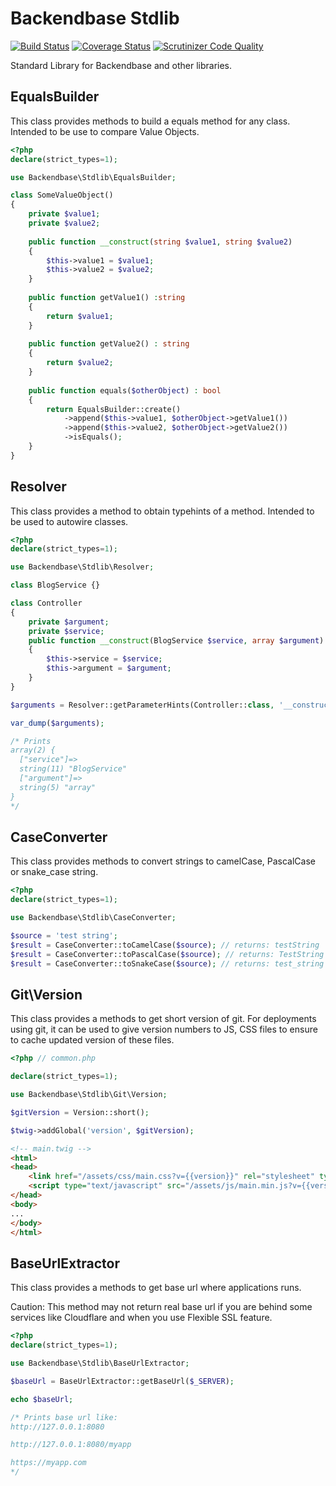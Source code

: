 # Backendbase Stdlib

[![Build Status](https://travis-ci.com/reformo/backendbase-utility.svg?branch=master)](https://travis-ci.com/reformo/backendbase-utility) [![Coverage Status](https://coveralls.io/repos/github/reformo/backendbase-utility/badge.svg?branch=master)](https://coveralls.io/github/reformo/backendbase-utility?branch=master) [![Scrutinizer Code Quality](https://scrutinizer-ci.com/g/reformo/backendbase-utility/badges/quality-score.png?b=master)](https://scrutinizer-ci.com/g/reformo/backendbase-utility/?branch=master)

Standard Library for Backendbase and other libraries.



## EqualsBuilder

This class provides methods to build a equals method for any class. Intended to be use to compare Value Objects.

```php
<?php 
declare(strict_types=1);

use Backendbase\Stdlib\EqualsBuilder;

class SomeValueObject()
{
	private $value1;
	private $value2;
	
	public function __construct(string $value1, string $value2)
	{
		$this->value1 = $value1;
		$this->value2 = $value2;
	}
	
	public function getValue1() :string 
	{
		return $value1;
	}
	
	public function getValue2() : string
	{
		return $value2;
	}
	
	public function equals($otherObject) : bool
	{
		return EqualsBuilder::create()
			->append($this->value1, $otherObject->getValue1())
			->append($this->value2, $otherObject->getValue2())
        	->isEquals(); 
	}
}
```


## Resolver


This class provides a method to obtain typehints of a method. Intended to be used to autowire classes.


```php
<?php
declare(strict_types=1);

use Backendbase\Stdlib\Resolver;

class BlogService {}

class Controller
{
	private $argument;
	private $service;
	public function __construct(BlogService $service, array $argument)
	{
		$this->service = $service;
		$this->argument = $argument;
	}
}

$arguments = Resolver::getParameterHints(Controller::class, '__construct');

var_dump($arguments);

/* Prints 
array(2) {
  ["service"]=>
  string(11) "BlogService"
  ["argument"]=>
  string(5) "array"
}
*/
```

## CaseConverter

This class provides methods to convert strings to camelCase, PascalCase or snake_case string.


```php
<?php
declare(strict_types=1);

use Backendbase\Stdlib\CaseConverter;

$source = 'test string';
$result = CaseConverter::toCamelCase($source); // returns: testString
$result = CaseConverter::toPascalCase($source); // returns: TestString
$result = CaseConverter::toSnakeCase($source); // returns: test_string
```

## Git\Version

This class provides a methods to get short version of git. For deployments using git, it can be used to give version numbers to JS, CSS files to ensure to cache updated version of these files.


```php
<?php // common.php

declare(strict_types=1);

use Backendbase\Stdlib\Git\Version;

$gitVersion = Version::short();

$twig->addGlobal('version', $gitVersion);

```
```html
<!-- main.twig -->
<html>
<head>
    <link href="/assets/css/main.css?v={{version}}" rel="stylesheet" type="text/css" />
    <script type="text/javascript" src="/assets/js/main.min.js?v={{version}}"></script>
</head>
<body>
...
</body>
</html>
```


## BaseUrlExtractor


This class provides a methods to get base url where applications runs. 

Caution: This method may not return real base url if you are behind some services like Cloudflare and when you use Flexible SSL feature.

```php
<?php
declare(strict_types=1);

use Backendbase\Stdlib\BaseUrlExtractor;

$baseUrl = BaseUrlExtractor::getBaseUrl($_SERVER);

echo $baseUrl;

/* Prints base url like:
http://127.0.0.1:8080

http://127.0.0.1:8080/myapp

https://myapp.com
*/
```
